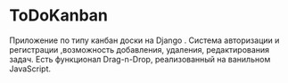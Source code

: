 # ToDoKanban
Приложение по типу канбан доски на Django .
Система авторизации и регистрации ,возможность добавления, удаления,  редактирования задач.
Есть функционал Drag-n-Drop, реализованный на ванильном JavaScript.
